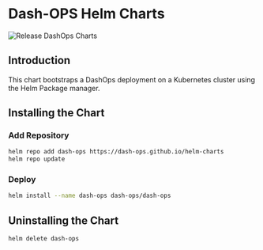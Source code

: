 # Dash-OPS Helm Charts

![Release DashOps Charts](https://github.com/dash-ops/helm-charts/workflows/Release%20DashOps%20Charts/badge.svg)

## Introduction

This chart bootstraps a DashOps deployment on a Kubernetes cluster using the Helm Package manager.

## Installing the Chart

### Add Repository

```sh
helm repo add dash-ops https://dash-ops.github.io/helm-charts
helm repo update
```

### Deploy

```sh
helm install --name dash-ops dash-ops/dash-ops
```

## Uninstalling the Chart

```sh
helm delete dash-ops
```
